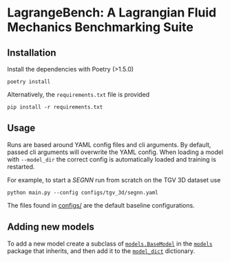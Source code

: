 # LagrangeBench: A Lagrangian Fluid Mechanics Benchmarking Suite

## Installation
Install the dependencies with Poetry (>1.5.0)
```
poetry install
```
Alternatively, the `requirements.txt` file is provided
```
pip install -r requirements.txt
```

<!-- ## Dataset
### Taylor Green Vortex

```
sh download_data.sh tgv
```
### Reverse Poiseuille Flow

```
sh download_data.sh rpf
```
### Hookes Law (demo dataset)

```
sh download_data.sh hook
``` -->

## Usage
Runs are based around YAML config files and cli arguments. By default, passed cli arguments will overwrite the YAML config.
When loading a model with `--model_dir` the correct config is automatically loaded and training is restarted.

For example, to start a _SEGNN_ run from scratch on the TGV 3D dataset use
```
python main.py --config configs/tgv_3d/segnn.yaml
```

The files found in [configs/](/configs/) are the default baseline configurations.


## Adding new models
To add a new model create a subclass of [`models.BaseModel`](/lagrangebench/models/base.py) in the [`models`](/lagrangebench/models/) package that inherits, and then add it to the [`model_dict`](/lagrangebench/models/__init__.py#L12) dictionary.

<!-- ## Citing
This codebase was created by Artur Toshev and Gianluca Galletti. If you use our work in your research, please cite it:
```bibtex
@article{Toshev2023LagrangeBench,
    title={LagrangeBench: A Lagrangian Fluid Mechanics Benchmarking Suite},
    author={Artur P. Toshev and Gianluca Galletti, Fabian Fritz, Stefan Adami, Nikolaus A. Adams},
}
``` -->
